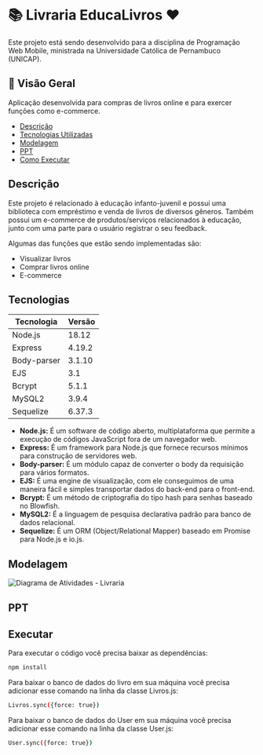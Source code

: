 # 📚 Livraria EducaLivros ❤️

Este projeto está sendo desenvolvido para a disciplina de Programação Web Mobile, ministrada na Universidade Católica de Pernambuco (UNICAP).

## 📝 Visão Geral

Aplicação desenvolvida para compras de livros online e para exercer funções como e-commerce.

- [Descrição](#descrição)
- [Tecnologias Utilizadas](#tecnologias)
- [Modelagem](#modelagem)
- [PPT](#ppt)
- [Como Executar](#executar)

## Descrição

Este projeto é relacionado à educação infanto-juvenil e possui uma biblioteca com empréstimo e venda de livros de diversos gêneros. Também possui um e-commerce de produtos/serviços relacionados à educação, junto com uma parte para o usuário registrar o seu feedback.

Algumas das funções que estão sendo implementadas são:

- Visualizar livros
- Comprar livros online
- E-commerce

## Tecnologias

| Tecnologia | Versão |
|------------|--------|
| Node.js | 18.12 |
| Express | 4.19.2 |
| Body-parser | 3.1.10 |
| EJS | 3.1 |
| Bcrypt | 5.1.1 |
| MySQL2 | 3.9.4 |
| Sequelize | 6.37.3 |

- **Node.js:** É um software de código aberto, multiplataforma que permite a execução de códigos JavaScript fora de um navegador web.
- **Express:** É um framework para Node.js que fornece recursos mínimos para construção de servidores web.
- **Body-parser:** É um módulo capaz de converter o body da requisição para vários formatos.
- **EJS:** É uma engine de visualização, com ele conseguimos de uma maneira fácil e simples transportar dados do back-end para o front-end.
- **Bcrypt:** É um método de criptografia do tipo hash para senhas baseado no Blowfish.
- **MySQL2:** É a linguagem de pesquisa declarativa padrão para banco de dados relacional.
- **Sequelize:** É um ORM (Object/Relational Mapper) baseado em Promise para Node.js e io.js.

## Modelagem

![Diagrama de Atividades - Livraria]()

## PPT



## Executar
Para executar o código você precisa baixar as dependências:

```bash
npm install
```

Para baixar o banco de dados do livro em sua máquina você precisa adicionar esse comando na linha da classe Livros.js:

```bash
Livros.sync({force: true})
```

Para baixar o banco de dados do User em sua máquina você precisa adicionar esse comando na linha da classe User.js:
```bash
User.sync({force: true})
```